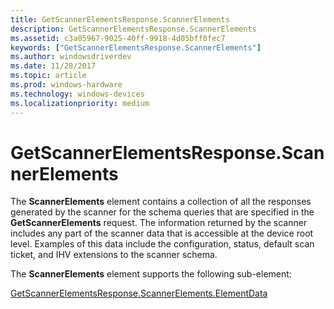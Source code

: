 ```yaml
---
title: GetScannerElementsResponse.ScannerElements
description: GetScannerElementsResponse.ScannerElements
ms.assetid: c3a05967-9025-40ff-9918-4d05bff0fec7
keywords: ["GetScannerElementsResponse.ScannerElements"]
ms.author: windowsdriverdev
ms.date: 11/28/2017
ms.topic: article
ms.prod: windows-hardware
ms.technology: windows-devices
ms.localizationpriority: medium
---
```


# GetScannerElementsResponse.ScannerElements


The **ScannerElements** element contains a collection of all the responses generated by the scanner for the schema queries that are specified in the **GetScannerElements** request. The information returned by the scanner includes any part of the scanner data that is accessible at the device root level. Examples of this data include the configuration, status, default scan ticket, and IHV extensions to the scanner schema.

The **ScannerElements** element supports the following sub-element:

[GetScannerElementsResponse.ScannerElements.ElementData](getscannerelementsresponse-scannerelements-elementdata.md)

 

 





